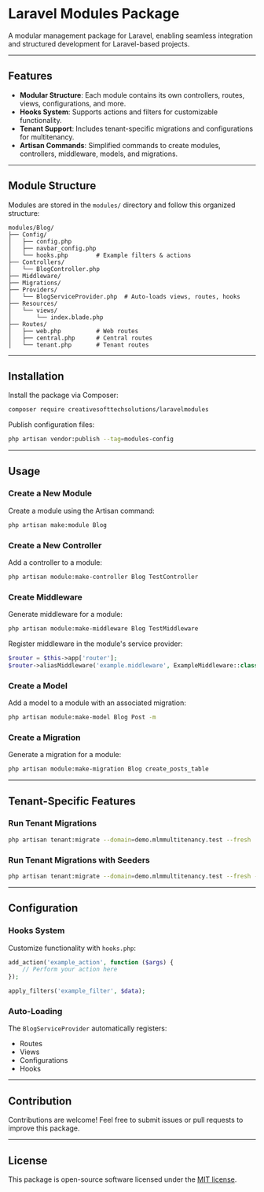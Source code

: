 # Laravel Modules Package

A modular management package for Laravel, enabling seamless integration and structured development for Laravel-based projects.

---

## Features

* **Modular Structure**: Each module contains its own controllers, routes, views, configurations, and more.
* **Hooks System**: Supports actions and filters for customizable functionality.
* **Tenant Support**: Includes tenant-specific migrations and configurations for multitenancy.
* **Artisan Commands**: Simplified commands to create modules, controllers, middleware, models, and migrations.

---

## Module Structure

Modules are stored in the `modules/` directory and follow this organized structure:

```
modules/Blog/
├── Config/
│   ├── config.php
│   ├── navbar_config.php
│   └── hooks.php        # Example filters & actions
├── Controllers/
│   └── BlogController.php
├── Middleware/
├── Migrations/
├── Providers/
│   └── BlogServiceProvider.php  # Auto-loads views, routes, hooks
├── Resources/
│   └── views/
│       └── index.blade.php
├── Routes/
│   ├── web.php          # Web routes
│   ├── central.php      # Central routes
│   └── tenant.php       # Tenant routes
```

---

## Installation

Install the package via Composer:

```bash
composer require creativesofttechsolutions/laravelmodules
```

Publish configuration files:

```bash
php artisan vendor:publish --tag=modules-config
```

---

## Usage

### Create a New Module

Create a module using the Artisan command:

```bash
php artisan make:module Blog
```

### Create a New Controller

Add a controller to a module:

```bash
php artisan module:make-controller Blog TestController
```

### Create Middleware

Generate middleware for a module:

```bash
php artisan module:make-middleware Blog TestMiddleware
```

Register middleware in the module's service provider:

```php
$router = $this->app['router'];
$router->aliasMiddleware('example.middleware', ExampleMiddleware::class);
```

### Create a Model

Add a model to a module with an associated migration:

```bash
php artisan module:make-model Blog Post -m
```

### Create a Migration

Generate a migration for a module:

```bash
php artisan module:make-migration Blog create_posts_table
```

---

## Tenant-Specific Features

### Run Tenant Migrations

```bash
php artisan tenant:migrate --domain=demo.mlmmultitenancy.test --fresh
```

### Run Tenant Migrations with Seeders

```bash
php artisan tenant:migrate --domain=demo.mlmmultitenancy.test --fresh --seed
```

---

## Configuration

### Hooks System

Customize functionality with `hooks.php`:

```php
add_action('example_action', function ($args) {
    // Perform your action here
});

apply_filters('example_filter', $data);
```

### Auto-Loading

The `BlogServiceProvider` automatically registers:

* Routes
* Views
* Configurations
* Hooks

---

## Contribution

Contributions are welcome! Feel free to submit issues or pull requests to improve this package.

---

## License

This package is open-source software licensed under the [MIT license](LICENSE).
